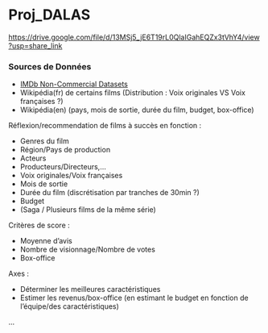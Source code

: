 # Proj_DALAS

https://drive.google.com/file/d/13MSj5_jE6T19rL0QlaIGahEQZx3tVhY4/view?usp=share_link

### Sources de Données
- [IMDb Non-Commercial Datasets](https://developer.imdb.com/non-commercial-datasets/)
- Wikipédia(fr) de certains films (Distribution : Voix originales VS Voix françaises ?)
- Wikipédia(en) (pays, mois de sortie, durée du film, budget, box-office)

Réflexion/recommendation de films à succès en fonction : 
* Genres du film
* Région/Pays de production
* Acteurs
* Producteurs/Directeurs,...
* Voix originales/Voix françaises
* Mois de sortie
* Durée du film (discrétisation par tranches de 30min ?)
* Budget
* (Saga / Plusieurs films de la même série)

Critères de score : 
- Moyenne d’avis
- Nombre de visionnage/Nombre de votes
- Box-office

Axes : 
+ Déterminer les meilleures caractéristiques
+ Estimer les revenus/box-office (en estimant le budget en fonction de l’équipe/des caractéristiques)


...
